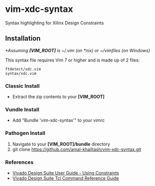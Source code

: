 vim-xdc-syntax
==============

Syntax highlighting for Xilinx Design Constraints

## Installation

_\*Assuming **[VIM_ROOT]** is ~/.vim (on \*nix) or ~/vimfiles (on Windows)_

This syntax file requires Vim 7 or higher and is made up of 2 files:

    ftdetect/xdc.vim
    syntax/xdc.vim

### Classic Install

* Extract the zip contents to your **[VIM_ROOT]**

### Vundle Install

* Add "Bundle 'vim-xdc-syntax'" to your vimrc

### Pathogen Install

1. Navigate to your **[VIM_ROOT]/bundle** directory
2. git clone https://github.com/amal-khailtash/vim-xdc-syntax.git

### References

* [Vivado Design Suite User Guide - Using Constraints](http://www.xilinx.com/support/documentation/sw_manuals/xilinx2013_1/ug903-vivado-using-constraints.pdf)
* [Vivado Design Suite Tcl Command Reference Guide](http://www.xilinx.com/support/documentation/sw_manuals/xilinx2013_1/ug835-vivado-tcl-commands.pdf)
